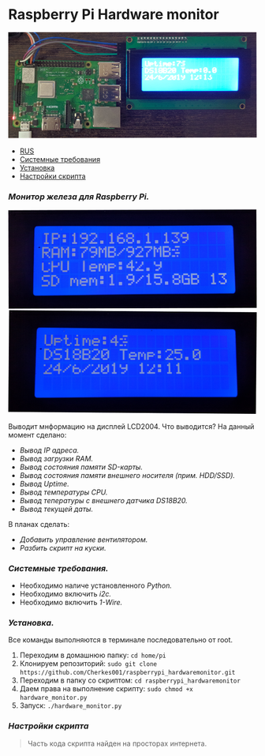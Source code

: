 # Raspberry Pi Hardware monitor
![PROJECT PHOTO](https://github.com/Cherkes001/raspberrypi_hardwaremonitor/blob/master/pics/0.png)

* [RUS](#chapter-0)
* [Системные требования](#chapter-1)
* [Установка](#chapter-2)
* [Настройки скрипта](#chapter-3)


<a id="chapter-0"></a>

### *Монитор железа для Raspberry Pi.*

![PIC0](https://github.com/Cherkes001/raspberrypi_hardwaremonitor/blob/master/pics/1.png)
![PIC1](https://github.com/Cherkes001/raspberrypi_hardwaremonitor/blob/master/pics/2.png)

Выводит мнформацию на дисплей LCD2004.
Что выводится?
На данный момент сделано:
 - *Вывод IP адреса.*
 - *Вывод загрузки RAM.*
 - *Вывод состояния памяти SD-карты.*
 - *Вывод состояния памяти внешнего носителя (прим. HDD/SSD).*
 - *Вывод Uptime.*
 - *Вывод температуры CPU.*
 - *Вывод тепературы с внешнего датчика DS18B20.*
 - *Вывод текущей даты.*

В планах сделать:
 - *Добавить управление вентилятором.*
 - *Разбить скрипт на куски.*

 <a id="chapter-1"></a>
 
 ### *Системные требования.*
 * Необходимо наличе установленного *Python.*
 * Необходимо включить *i2c.*
 * Необходимо включить *1-Wire.*

<a id="chapter-2"></a>

### *Установка.*
Все команды выполняются в терминале последовательно от root.
1) Переходим в домашнюю папку:
`cd home/pi`
2) Клонируем репозиторий:
`sudo git clone https://github.com/Cherkes001/raspberrypi_hardwaremonitor.git`
3) Переходим в папку со скриптом:
`cd raspberrypi_hardwaremonitor`
4) Даем права на выполнение скрипту:
`sudo chmod +x hardware_monitor.py`
5) Запуск:
`./hardware_monitor.py`

<a id="chapter-3"></a>

### *Настройки скрипта*


> Часть кода скрипта найден на просторах интернета.